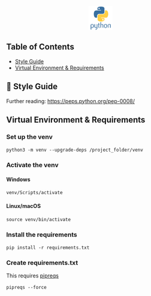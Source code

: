 <div align="center">
  <a href="https://www.python.org/"><img src="https://github.com/devicons/devicon/blob/master/icons/python/python-original-wordmark.svg" title="Python" alt="Python" width="64" height="64"></a>
</div>

## Table of Contents

- [Style Guide](#book-style-guide)
- [Virtual Environment & Requirements](#virtual-environment--requirements)

## :book: Style Guide

Further reading: https://peps.python.org/pep-0008/

## Virtual Environment & Requirements

### Set up the venv

```shell
python3 -m venv --upgrade-deps /project_folder/venv
```

### Activate the venv

#### Windows

```shell
venv/Scripts/activate
```

#### Linux/macOS

```shell
source venv/bin/activate
```

### Install the requirements

```shell
pip install -r requirements.txt
```

### Create requirements.txt

This requires [pipreqs](https://pypi.org/project/pipreqs/)

```shell
pipreqs --force
```
